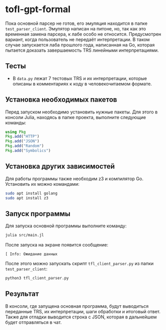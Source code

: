 # tofl-gpt-formal

Пока основной парсер не готов, его эмуляция находится в папке `test_parser_client`. Эмулятор написан на питоне, но, так как это временная замена парсера, к лабе особо не относится. Предусмотрен вариант, когда пользователь не передаёт интерпретации. В таком случае запускается лаба прошлого года, написанная на Go, которая пытается доказать завершаемость TRS линейными интерпретациями. 

## Тесты
- В `data.py` лежат 7 тестовых TRS и их интерпретации, которые описаны в комментариях к коду в человекочитаемом формате.

## Установка необходимых пакетов

Перед запуском необходимо установить нужные пакеты. Для этого в консоли Julia, находясь в папке проекта, выполните следующие команды:

```julia
using Pkg
Pkg.add("HTTP")
Pkg.add("JSON")
Pkg.add("Random")
Pkg.add("Symbolics")
```
## Установка других  зависимостей

Для работы программы также необходим z3 и компилятор Go. Установить их можно командами:

```bash
sudo apt install golang
sudo apt install z3
```

## Запуск программы

Для запуска основной программы выполните команду:

```bash
julia src/main.jl
```

После запуска на экране появится сообщение:

```
[ Info: Ожидание данных
```

После этого можно запускать скрипт `tfl_client_parser.py` из папки `test_parser_client`:

```bash
python3 tfl_client_parser.py
```

## Результат

В консоли, где запущена основная программа, будут выводиться переданные TRS, их интерпретации, шаги обработки и итоговый ответ. Также для отладки выводится строка с JSON, которая в дальнейшем будет отправляться в чат.
